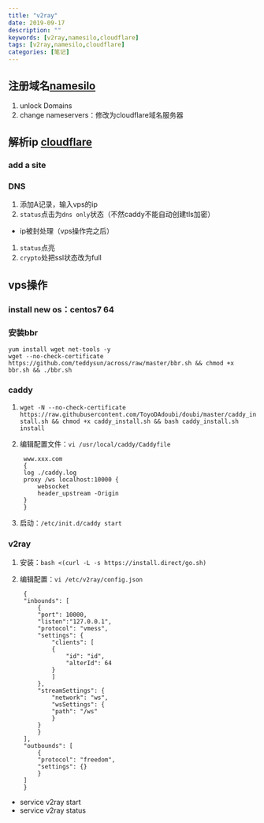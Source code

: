 ```yaml
---
title: "v2ray"
date: 2019-09-17
description: ""
keywords: [v2ray,namesilo,cloudflare]
tags: [v2ray,namesilo,cloudflare]
categories: [笔记]
---
```


## 注册域名[namesilo](https://www.namesilo.com/)
1. unlock Domains
2. change nameservers：修改为cloudflare域名服务器
## 解析ip [cloudflare](https://www.cloudflare.com)
### add a site
### DNS
1. 添加A记录，输入vps的ip
2. `status`点击为`dns only`状态（不然caddy不能自动创建tls加密）
* ip被封处理（vps操作完之后）
1. `status`点亮
2. `crypto`处把ssl状态改为full
## vps操作
### install new os：centos7 64
### 安装bbr
    yum install wget net-tools -y
    wget --no-check-certificate https://github.com/teddysun/across/raw/master/bbr.sh && chmod +x bbr.sh && ./bbr.sh
### caddy
1. `wget -N --no-check-certificate https://raw.githubusercontent.com/ToyoDAdoubi/doubi/master/caddy_install.sh && chmod +x caddy_install.sh && bash caddy_install.sh install`
2. 编辑配置文件：`vi /usr/local/caddy/Caddyfile`

        www.xxx.com
        {
        log ./caddy.log
        proxy /ws localhost:10000 {
            websocket
            header_upstream -Origin
        }
        }
3. 启动：`/etc/init.d/caddy start`
### v2ray
1. 安装：`bash <(curl -L -s https://install.direct/go.sh)`
2. 编辑配置：`vi /etc/v2ray/config.json`

        {
        "inbounds": [
            {
            "port": 10000,
            "listen":"127.0.0.1",
            "protocol": "vmess",
            "settings": {
                "clients": [
                {
                    "id": "id",
                    "alterId": 64
                }
                ]
            },
            "streamSettings": {
                "network": "ws",
                "wsSettings": {
                "path": "/ws"
                }
            }
            }
        ],
        "outbounds": [
            {
            "protocol": "freedom",
            "settings": {}
            }
        ]
        }
* service v2ray start
* service v2ray status